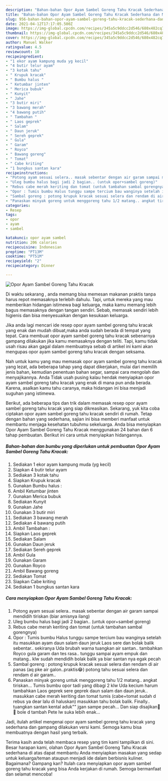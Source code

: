 ```yaml
---
description: "Bahan-bahan Opor Ayam Sambel Goreng Tahu Kracak Sederhana dan Mudah Dibuat"
title: "Bahan-bahan Opor Ayam Sambel Goreng Tahu Kracak Sederhana dan Mudah Dibuat"
slug: 956-bahan-bahan-opor-ayam-sambel-goreng-tahu-kracak-sederhana-dan-mudah-dibuat
date: 2021-04-12T17:17:05.500Z
image: https://img-global.cpcdn.com/recipes/345a5c9ddcc2d546/680x482cq70/opor-ayam-sambel-goreng-tahu-kracak-foto-resep-utama.jpg
thumbnail: https://img-global.cpcdn.com/recipes/345a5c9ddcc2d546/680x482cq70/opor-ayam-sambel-goreng-tahu-kracak-foto-resep-utama.jpg
cover: https://img-global.cpcdn.com/recipes/345a5c9ddcc2d546/680x482cq70/opor-ayam-sambel-goreng-tahu-kracak-foto-resep-utama.jpg
author: Manuel Walker
ratingvalue: 4.5
reviewcount: 10
recipeingredient:
- "1 ekor ayam kampung muda yg kecil"
- "4 butir telur ayam"
- "3 kotak tahu"
- " Krupuk kracak"
- " Bumbu halus "
- " Ketumbar jinten"
- " Merica bubuk"
- " Kunyit"
- " Jahe"
- "3 butir miri"
- "3 bawang merah"
- "4 bawang putih"
- " Tambahan "
- " Laos geprek"
- " Salam"
- " Daun jeruk"
- " Sereh geprek"
- " Gula"
- " Garam"
- " Royco"
- " Bawang goreng"
- " Tomat"
- " Cabe kriting"
- "1 bungkus santan kara"
recipeinstructions:
- "Potong ayam sesuai selera.. masak sebentar dengan air garam sampai mendidih tiriskan (biar amisnya ilang)"
- "Uleg bumbu halus bagi jadi 2 bagian.. (untuk opor+sambel goreng)"
- "Rebus cabe merah keriting dan tomat (untuk tambahan sambal gorengnya)"
- "Opor : Tumis bumbu Halus tunggu sampe tercium bau wanginya setelah itu masukkan ayam daun salam daun jeruk Laos sere dan bolak balik sebentar.. sekiranya Uda brubah warna tuangkan air santan.. tambahkan Royco gula garam dan tes rasa.. tunggu sampai ayam empuk dan matang.. klw sudah mendidih bolak balik ya biar santan nya egak pecah"
- "Sambal goreng : potong krupuk kracak sesuai selera dan rendam di air panas (aq pke air galon..praktis😂) potong tahu sesuai selera dan rendam d air garam.."
- "Panaskan minyak goreng untuk menggoreng tahu 1/2 matang.. angkat tiriskan... Tumis bumbu opor tadi yang dibagi 2 klw Uda kecium harum tambahkan Laos geprek sere geprek daun salam dan daun jeruk.. masukkan cabe merah keriting dan tomat tumis (cabe+tomat sudah d rebus ya dear lalu di haluskan) masukkan tahu bolak balik. Finally.. tuangkan santan kental aduk&#34;&#34; jgan sampe pecah... Dan siap disajikan🥳🥳 bole d tambah Pete lw suka lebih enak..."
categories:
- Resep
tags:
- opor
- ayam
- sambel

katakunci: opor ayam sambel 
nutrition: 206 calories
recipecuisine: Indonesian
preptime: "PT13M"
cooktime: "PT51M"
recipeyield: "2"
recipecategory: Dinner

---
```



![Opor Ayam Sambel Goreng Tahu Kracak](https://img-global.cpcdn.com/recipes/345a5c9ddcc2d546/680x482cq70/opor-ayam-sambel-goreng-tahu-kracak-foto-resep-utama.jpg)

Di waktu  sekarang , anda memang bisa memesan makanan praktis tanpa harus repot memasaknya terlebih dahulu. Tapi, untuk mereka yang mau memberikan hidangan istimewa bagi keluarga, maka kamu memang lebih bagus memasaknya dengan tangan sendiri. Sebab, memasak sendiri lebih higienis dan bisa menyesuaikan dengan kesukaan keluarga.

Jika anda lagi mencari ide resep opor ayam sambel goreng tahu kracak yang enak dan mudah dibuat,maka anda sudah berada di tempat yang tepat. Cara membuat opor ayam sambel goreng tahu kracak  sebenarnya gampang dilakukan jika kamu memasaknya dengan teliti. Tapi, kamu tidak usah risau akan gagal dalam membuatnya 
sebab di artikel ini kami akan mengupas opor ayam sambel goreng tahu kracak dengan seksama.  



Nah untuk kamu yang mau memasak opor ayam sambel goreng tahu kracak yang lezat, ada beberapa tahap yang dapat dikerjakan, mulai dari memilih jenis bahan, kemudian penentuan bahan segar, sampai cara mengolah dan menyajikannya. Anda Tidak usah pusing kalau hendak menyiapkan opor ayam sambel goreng tahu kracak yang enak di mana pun anda berada. Karena, asalkan kamu  tahu caranya, maka hidangan ini bisa menjadi suguhan yang istimewa.

Berikut, ada beberapa tips dan trik dalam memasak resep opor ayam sambel goreng tahu kracak yang siap dikreasikan. Sekarang, yuk kita coba ciptakan opor ayam sambel goreng tahu kracak sendiri di rumah. Tetap dengan bahan yang sederhana, sajian ini bisa memberi manfaat untuk membantu menjaga kesehatan tubuhmu sekeluarga. Anda bisa menyiapkan Opor Ayam Sambel Goreng Tahu Kracak menggunakan 24 bahan dan 6 tahap pembuatan. Berikut ini cara untuk menyiapkan hidangannya.

<!--inarticleads1-->

##### Bahan-bahan dan bumbu yang diperlukan untuk pembuatan Opor Ayam Sambel Goreng Tahu Kracak:

1. Sediakan 1 ekor ayam kampung muda (yg kecil)
1. Siapkan 4 butir telur ayam
1. Sediakan 3 kotak tahu
1. Siapkan  Krupuk kracak
1. Gunakan  Bumbu halus :
1. Ambil  Ketumbar jinten
1. Gunakan  Merica bubuk
1. Sediakan  Kunyit
1. Gunakan  Jahe
1. Gunakan 3 butir miri
1. Sediakan 3 bawang merah
1. Sediakan 4 bawang putih
1. Ambil  Tambahan :
1. Siapkan  Laos geprek
1. Sediakan  Salam
1. Gunakan  Daun jeruk
1. Sediakan  Sereh geprek
1. Ambil  Gula
1. Gunakan  Garam
1. Gunakan  Royco
1. Ambil  Bawang goreng
1. Sediakan  Tomat
1. Siapkan  Cabe kriting
1. Sediakan 1 bungkus santan kara




<!--inarticleads2-->

##### Cara menyiapkan Opor Ayam Sambel Goreng Tahu Kracak:

1. Potong ayam sesuai selera.. masak sebentar dengan air garam sampai mendidih tiriskan (biar amisnya ilang)
1. Uleg bumbu halus bagi jadi 2 bagian.. (untuk opor+sambel goreng)
1. Rebus cabe merah keriting dan tomat (untuk tambahan sambal gorengnya)
1. Opor : Tumis bumbu Halus tunggu sampe tercium bau wanginya setelah itu masukkan ayam daun salam daun jeruk Laos sere dan bolak balik sebentar.. sekiranya Uda brubah warna tuangkan air santan.. tambahkan Royco gula garam dan tes rasa.. tunggu sampai ayam empuk dan matang.. klw sudah mendidih bolak balik ya biar santan nya egak pecah
1. Sambal goreng : potong krupuk kracak sesuai selera dan rendam di air panas (aq pke air galon..praktis😂) potong tahu sesuai selera dan rendam d air garam..
1. Panaskan minyak goreng untuk menggoreng tahu 1/2 matang.. angkat tiriskan... Tumis bumbu opor tadi yang dibagi 2 klw Uda kecium harum tambahkan Laos geprek sere geprek daun salam dan daun jeruk.. masukkan cabe merah keriting dan tomat tumis (cabe+tomat sudah d rebus ya dear lalu di haluskan) masukkan tahu bolak balik. Finally.. tuangkan santan kental aduk&#34;&#34; jgan sampe pecah... Dan siap disajikan🥳🥳 bole d tambah Pete lw suka lebih enak...




Jadi, itulah artikel mengenai  opor ayam sambel goreng tahu kracak  yang sederhana dan gampang dilakukan versi kami. Semoga kamu bisa membuatnya dengan hasil yang terbaik. 

Terima kasih anda telah membaca resep yang tim kami tampilkan di sini. Besar harapan kami, olahan  Opor Ayam Sambel Goreng Tahu Kracak sederhana di atas dapat membantu Anda menyiapkan masakan yang sedap untuk keluarga/teman ataupun menjadi ide dalam berbisnis kuliner. Bagaimana? Gampang kan? Itulah cara menyiapkan opor ayam sambel goreng tahu kracak yang bisa Anda kerjakan di rumah. Semoga bermanfaat dan selamat mencoba!


